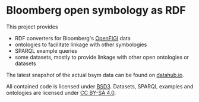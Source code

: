 Bloomberg open symbology as RDF
===============================

This project provides

- RDF converters for Bloomberg's [OpenFIGI][1] data
- ontologies to facilitate linkage with other symbologies
- SPARQL example queries
- some datasets, mostly to provide linkage with other open ontologies or datasets

The latest snapshot of the actual bsym data can be found on [datahub.io][4].

All contained code is licensed under [BSD3][2].  Datasets, SPARQL examples and
ontologies are licensed under [CC BY-SA 4.0][3].

  [1]: http://openfigi.com/
  [2]: http://opensource.org/licenses/BSD-3-Clause
  [3]: http://creativecommons.org/licenses/by-sa/4.0/
  [4]: http://datahub.io/dataset/bsym
